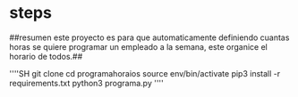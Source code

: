 # steps
##resumen este proyecto es para que automaticamente definiendo cuantas horas se quiere programar un empleado a la semana, este organice el horario de todos.##

''''SH
git clone
cd programahoraios
source env/bin/activate
pip3 install -r requirements.txt
python3 programa.py
''''